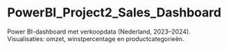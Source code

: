 # PowerBI_Project2_Sales_Dashboard
Power BI-dashboard met verkoopdata (Nederland, 2023–2024). Visualisaties: omzet, winstpercentage en productcategorieën.
